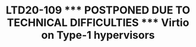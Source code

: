 ---
categories:
- ltd20
description: 'To join this session live please go to:<br><ul><li>YouTube: <a data-saferedirecturl="https://www.google.com/url?q=https://youtu.be/CCm7yC2rBP8&source=gmail&ust=1584709380421000&usg=AFQjCNFU25JEciO-bl3ZdJ9ygW7B-K7HFw"
  href="https://youtu.be/CCm7yC2rBP8" target="_blank">https://youtu.be/CCm7yC2rBP8</a></li><li>Zoom:
  <a data-saferedirecturl="https://www.google.com/url?q=https://zoom.us/j/448744842?pwd%3DUjRGTW9sT1pYUkJydHJ6K3E1d3lFZz09&source=gmail&ust=1584709380421000&usg=AFQjCNHerCbG47cOF-09Mck9wiy_WC35kA"
  href="https://zoom.us/j/448744842?pwd=UjRGTW9sT1pYUkJydHJ6K3E1d3lFZz09" target="_blank">https://zoom.us/j/448744842?pwd=UjRGTW9sT1pYUkJydHJ6K3E1d3lFZz09</a></li></ul>Description:<br><br>Virtio
  is a framework that specifies how certain class of IO devices can be<br>accessed
  in virtual environments. Virtio devices are typically implemented in<br>software,
  which has a front-end portion that runs in guest OS context and a<br>backend portion
  which runs in a context outside of that guest OS. In case of<br>Type-2 hypervisor
  like KVM, backend portion runs in the context of a VMM (Qemu,<br>LKVM etc) or in
  some cases KVM host kenrel itself. In case of Type-1 hypervisors<br>like Xen or
  ACRN, backend runs in the context of another guest OS.<br><br>A crucial aspect of
  Virtio is memory access provided for backends. Typically<br>backends have read/write
  access to complete guest OS memory that is hosting the<br>front-end counterpart.
  Such wholesale access to memory is not desirable when a<br>guest OS is running security-sensitive
  applications. It is desireable to<br>restrict access for backend only to the regions
  required. How can that be best<br>accomplished while still adhering to the Virtio
  specification?<br><br>This discussion is based on Qualcomm''s efforts to implement
  virtio for a Linux<br>guest OS running on a Type-1 hypervisor. Frontend and backend
  portions of virtio<br>run in separate guest OS contexts. A very small portion of
  memory is shared<br>between the two guest OS. We present the changes done to virtio
  front-end<br>drivers to accomodate the memory-access limitations for backends. A
  further<br>limitation addressed is lack of support in hypervisor to trap virtio
  config<br>space access and have that be handled in backend. Instead suitable changes
  are<br>discussed how virtio-mmio transport can accommodate a message passing mechanism.<br>Finally
  we present the need for a new backend implementation that is hypervisor<br>agnostic
  and can handle various limitations presented by different hypervisors.'
image:
  featured: 'true'
  path: https://static.linaro.org/connect/ltd20/images/LTD20-109.png
session_id: LTD20-109
session_room: Track 2 [Tuesday]
session_slot:
  end_time: 2020-03-24 11:55
  start_time: 2020-03-24 11:30
session_speakers:
- speaker_bio: Srivatsa Vaddagiri works as Principal Engineer at Qualcomm Innovation
    Center in&lt;br /&gt; Bangalore, India. He has over 20 years of experience working
    with various Unix&lt;br /&gt; kernels, including AIX and Linux. His Linux kernel
    contributions include cpu&lt;br /&gt; hotplug support and cgroup-aware extensions
    to CPU scheduler. At Qualcomm,&lt;br /&gt; Srivatsa&#39;s focus includes improving
    Linux kernel used in automotive products and&lt;br /&gt; virtio development on
    a Type-1 hypervisor. Srivatsa holds a MS degree in&lt;br /&gt; Software systems
    from BITS, Pilani.&lt;br /&gt;
  speaker_company: ''
  speaker_image: http://avatars.sched.co/0/68/10468696/avatar.jpg.320x320px.jpg?288
  speaker_name: Srivatsa Vaddagiri
  speaker_position: Qualcomm, Principal Engineer
  speaker_role: speaker
session_track: Linux Kernel
tag: session
tags: Linux Kernel
title: LTD20-109 *** POSTPONED DUE TO TECHNICAL DIFFICULTIES *** Virtio on Type-1
  hypervisors
---